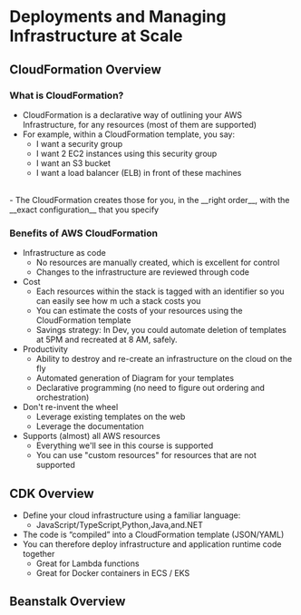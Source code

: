 # Deployments and Managing Infrastructure at Scale

## CloudFormation Overview

### What is CloudFormation?
- CloudFormation is a declarative way of outlining your AWS Infrastructure, for any resources (most of them are supported)
- For example, within a CloudFormation template, you say:
  - I want a security group
  - I want 2 EC2 instances using this security group
  - I want an S3 bucket
  - I  want a load balancer (ELB) in front of these machines
<br>
- The CloudFormation creates those for you, in the __right order__, with the __exact configuration__ that you specify

### Benefits of AWS CloudFormation
- Infrastructure as code
  - No resources are manually created, which is excellent for control
  - Changes to the infrastructure are reviewed through code
- Cost
  - Each resources within the stack is tagged with an identifier so you can easily see how m uch a stack costs you
  - You can estimate the costs of your resources using the CloudFormation template
  - Savings strategy: In Dev, you could automate deletion of templates at 5PM and recreated at 8 AM, safely.
- Productivity
  - Ability to destroy and re-create an infrastructure on the cloud on the fly
  - Automated generation of Diagram for your templates
  - Declarative programming (no need to figure  out ordering and orchestration)
- Don't re-invent the wheel
  - Leverage existing templates on the web
  - Leverage the documentation
- Supports (almost) all  AWS resources
  - Everything we'll see in this course is supported
  - You can use "custom resources" for resources that are not supported
  
## CDK Overview
- Define your cloud infrastructure using a familiar language:
    - JavaScript/TypeScript,Python,Java,and.NET
- The code is “compiled” into a CloudFormation template (JSON/YAML)
- You can therefore deploy infrastructure and application runtime code together 
  - Great for Lambda functions
  - Great for Docker containers in ECS / EKS
  
## Beanstalk Overview